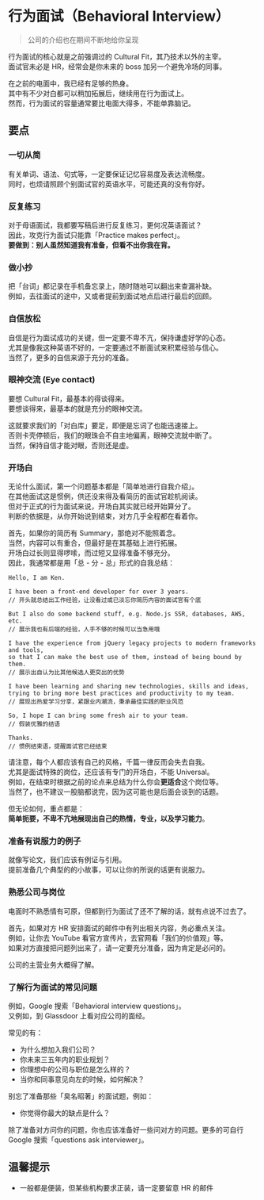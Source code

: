 # 行为面试（Behavioral Interview）

> 公司的介绍也在期间不断地给你呈现

行为面试的核心就是之前强调过的 Cultural Fit，其乃技术以外的主宰。  
面试官未必是 HR，经常会是你未来的 boss 加另一个避免冷场的同事。

在之前的电面中，我已经有足够的热身。  
其中有不少对白都可以稍加拓展后，继续用在行为面试上。  
然而，行为面试的容量通常要比电面大得多，不能单靠脑记。

## 要点

### 一切从简

有关单词、语法、句式等，一定要保证记忆容易度及表达流畅度。  
同时，也烦请照顾个别面试官的英语水平，可能还真的没有你好。

### 反复练习

对于母语面试，我都要写稿后进行反复练习，更何况英语面试？  
因此，攻克行为面试只能靠「Practice makes perfect」。  
**要做到：别人虽然知道我有准备，但看不出你我在背。**

### 做小抄

把「台词」都记录在手机备忘录上，随时随地可以翻出来查漏补缺。  
例如，去往面试的途中，又或者提前到面试地点后进行最后的回顾。

### 自信放松

自信是行为面试成功的关键，但一定要不卑不亢，保持谦虚好学的心态。  
尤其是像我这种英语不好的，一定要通过不断面试来积累经验与信心。  
当然了，更多的自信来源于充分的准备。

### 眼神交流 (Eye contact)

要想 Cultural Fit，最基本的得谈得来。  
要想谈得来，最基本的就是充分的眼神交流。

这就要求我们的「对白库」要足，即便是忘词了也能迅速接上。  
否则卡壳停顿后，我们的眼珠会不自主地偏离，眼神交流就中断了。  
当然，保持自信才能对眼，否则还是虚。

### 开场白

无论什么面试，第一个问题基本都是「简单地进行自我介绍」。  
在其他面试这是惯例，供还没来得及看简历的面试官趁机阅读。  
但对于正式的行为面试来说，开场白其实就已经开始算分了。  
判断的依据是，从你开始说到结束，对方几乎全程都在看着你。

首先，如果你的简历有 Summary，那绝对不能照着念。  
当然，内容可以有重合，但最好是在其基础上进行拓展。  
开场白过长则显得啰嗦，而过短又显得准备不够充分。  
因此，我通常都是用「总 - 分 - 总」形式的自我总结：

```
Hello, I am Ken.

I have been a front-end developer for over 3 years.
// 开头就总结出工作经验，让没看过或已淡忘你简历内容的面试官有个底

But I also do some backend stuff, e.g. Node.js SSR, databases, AWS, etc.
// 展示我也有后端的经验，人手不够的时候可以当急用哦

I have the experience from jQuery legacy projects to modern frameworks and tools,
so that I can make the best use of them, instead of being bound by them.
// 展示出自认为比其他候选人更突出的优势

I have been learning and sharing new technologies, skills and ideas,
trying to bring more best practices and productivity to my team.
// 展现出热爱学习分享，紧跟业内潮流，秉承最佳实践的职业风范

So, I hope I can bring some fresh air to your team.
// 假装优雅的结语

Thanks.
// 惯例结束语，提醒面试官已经结束
```

请注意，每个人都应该有自己的风格，千篇一律反而会失去自我。  
尤其是面试特殊的岗位，还应该有专门的开场白，不能 Universal。  
例如，在结束时根据之前的论点来总结为什么你会**更适合**这个岗位等。  
当然了，也不建议一股脑都说完，因为这可能也是后面会谈到的话题。

但无论如何，重点都是：  
**简单扼要，不卑不亢地展现出自己的热情，专业，以及学习能力**。

### 准备有说服力的例子

就像写论文，我们应该有例证与引用。  
提前准备几个典型的的小故事，可以让你的所说的话更有说服力。

### 熟悉公司与岗位

电面时不熟悉情有可原，但都到行为面试了还不了解的话，就有点说不过去了。  

首先，如果对方 HR 安排面试的邮件中有列出相关内容，务必重点关注。  
例如，让你去 YouTube 看官方宣传片，去官网看「我们的价值观」等。  
如果对方直接把问题列出来了，请一定要充分准备，因为肯定是必问的。

公司的主营业务大概得了解。

### 了解行为面试的常见问题

例如，Google 搜索「Behavioral interview questions」。  
又例如，到 Glassdoor 上看对应公司的面经。

常见的有：

* 为什么想加入我们公司？
* 你未来三五年内的职业规划？
* 你理想中的公司与职位是怎么样的？
* 当你和同事意见向左的时候，如何解决？

别忘了准备那些「臭名昭著」的面试题，例如：

* 你觉得你最大的缺点是什么？

除了准备对方问你的问题，你也应该准备好一些问对方的问题。更多的可自行 Google 搜索「questions ask interviewer」。

## 温馨提示

* 一般都是便装，但某些机构要求正装，请一定要留意 HR 的邮件
